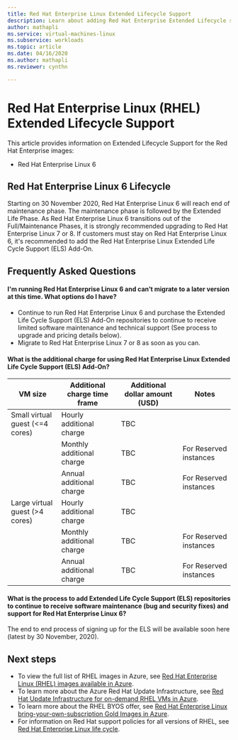 ```yaml
---
title: Red Hat Enterprise Linux Extended Lifecycle Support 
description: Learn about adding Red Hat Enterprise Extended Lifecycle support add on
author: mathapli
ms.service: virtual-machines-linux
ms.subservice: workloads
ms.topic: article
ms.date: 04/16/2020
ms.author: mathapli
ms.reviewer: cynthn

---
```


# Red Hat Enterprise Linux (RHEL) Extended Lifecycle Support
This article provides information on Extended Lifecycle Support for the Red Hat Enterprise images:
* Red Hat Enterprise Linux 6  

## Red Hat Enterprise Linux 6 Lifecycle
Starting on 30 November 2020, Red Hat Enterprise Linux 6 will reach end of maintenance phase. The maintenance phase is followed by the Extended Life Phase. As Red Hat Enterprise Linux 6 transitions out of the Full/Maintenance Phases, it is strongly recommended upgrading to Red Hat Enterprise Linux 7 or 8. If customers must stay on Red Hat Enterprise Linux 6, it's recommended to add the Red Hat Enterprise Linux Extended Life Cycle Support (ELS) Add-On.

## Frequently Asked Questions

#### I'm running Red Hat Enterprise Linux 6 and can’t migrate to a later version at this time. What options do I have?
* Continue to run Red Hat Enterprise Linux 6 and purchase the Extended Life Cycle Support (ELS) Add-On repositories to continue to receive limited software maintenance and technical support (See process to upgrade and pricing details below).
* Migrate to Red Hat Enterprise Linux 7 or 8 as soon as you can.

#### What is the additional charge for using Red Hat Enterprise Linux Extended Life Cycle Support (ELS) Add-On?

|VM size|Additional charge time frame|Additional dollar amount (USD)| Notes|
|---|---|---|---|
| Small virtual guest (<=4 cores) | Hourly additional charge | TBC | |
|  | Monthly additional charge | TBC | For Reserved instances |
|  | Annual additional charge | TBC | For Reserved instances |
| Large virtual guest (>4 cores) | Hourly additional charge | TBC | |
|  | Monthly additional charge | TBC | For Reserved instances |
|  | Annual additional charge | TBC | For Reserved instances |

#### What is the process to add Extended Life Cycle Support (ELS) repositories to continue to receive software maintenance (bug and security fixes) and  support for Red Hat Enterprise Linux 6?

The end to end process of signing up for the ELS will be available soon here (latest by 30 November, 2020).

## Next steps

* To view the full list of RHEL images in Azure, see [Red Hat Enterprise Linux (RHEL) images available in Azure](./redhat-imagelist.md).
* To learn more about the Azure Red Hat Update Infrastructure, see [Red Hat Update Infrastructure for on-demand RHEL VMs in Azure](./redhat-rhui.md).
* To learn more about the RHEL BYOS offer, see [Red Hat Enterprise Linux bring-your-own-subscription Gold Images in Azure](./byos.md).
* For information on Red Hat support policies for all versions of RHEL, see [Red Hat Enterprise Linux life cycle](https://access.redhat.com/support/policy/updates/errata).